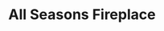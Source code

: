 ---
title: "All Seasons Fireplace"
url: /saint-louis-park/all-seasons-fireplace/
shop: Kamine & Öfen
---